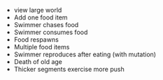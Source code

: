 * view large world
* Add one food item
* Swimmer chases food
* Swimmer consumes food
* Food respawns
* Multiple food items
* Swimmer reproduces after eating (with mutation)
* Death of old age
* Thicker segments exercise more push



